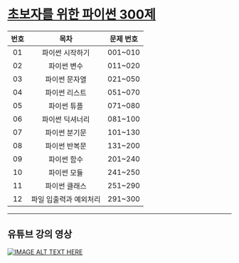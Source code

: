 # [초보자를 위한 파이썬 300제](https://wikidocs.net/book/922)

|번호|목차|문제 번호|
|:---:|:---:|:---:|
|01|파이썬 시작하기|001~010|
|02|파이썬 변수|011~020|
|03|파이썬 문자열|021~050|
|04|파이썬 리스트|051~070|
|05|파이썬 튜플|071~080|
|06|파이썬 딕셔너리|081~100|
|07|파이썬 분기문|101~130|
|08|파이썬 반복문|131~200|
|09|파이썬 함수|201~240|
|10|파이썬 모듈|241~250|
|11|파이썬 클래스|251~290|
|12|파일 입출력과 예외처리|291~300|

---
## 유튜브 강의 영상

[![IMAGE ALT TEXT HERE](http://img.youtube.com/vi/SiK4iYt_7-s/0.jpg)](http://www.youtube.com/watch?v=SiK4iYt_7-s)

